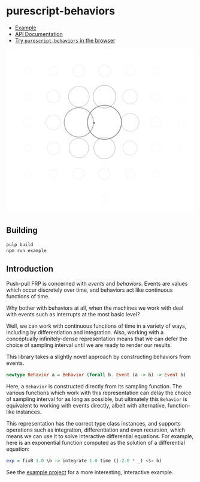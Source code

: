# purescript-behaviors

- [Example](test/Main.purs)
- [API Documentation](generated-docs/FRP)
- [Try `purescript-behaviors` in the browser](http://try.purescript.org/?backend=behaviors)

![Example](screenshots/1.gif)

## Building

```
pulp build
npm run example
```

## Introduction

Push-pull FRP is concerned with _events_ and _behaviors_. Events are
values which occur discretely over time, and behaviors act like continuous
functions of time.

Why bother with behaviors at all, when the machines we work with deal with events
such as interrupts at the most basic level?

Well, we can work with continuous functions of time in a variety of ways, including by
differentiation and integration. Also, working with a conceptually infinitely-dense
representation means that we can defer the choice of sampling interval until we are
ready to render our results.

This library takes a slightly novel approach by constructing behaviors from events.

```purescript
newtype Behavior a = Behavior (forall b. Event (a -> b) -> Event b)
```

Here, a `Behavior` is constructed directly from its sampling function.
The various functions which work with this representation can delay the choice of
sampling interval for as long as possible, but ultimately this `Behavior` is
equivalent to working with events directly, albeit with alternative, function-like
instances.

This representation has the correct type class instances, and supports operations such
as integration, differentiation and even recursion, which means we can use it to solve
interactive differential equations. For example, here is an exponential function
computed as the solution of a differential equation:

```purescript
exp = fixB 1.0 \b -> integrate 1.0 time ((-2.0 * _) <$> b)
```

See the [example project](test/Main.purs) for a more interesting, interactive example.
